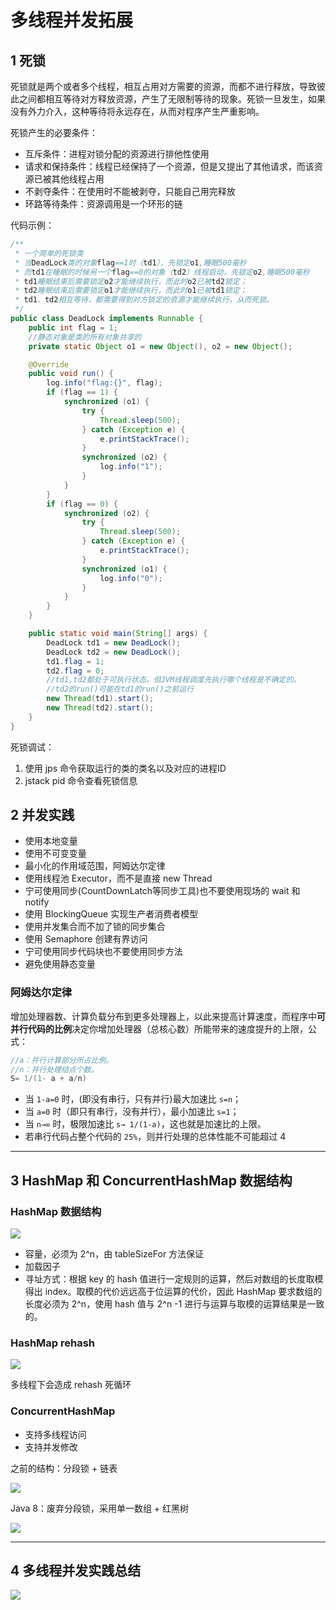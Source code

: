 # 多线程并发拓展


## 1 死锁

死锁就是两个或者多个线程，相互占用对方需要的资源，而都不进行释放，导致彼此之间都相互等待对方释放资源，产生了无限制等待的现象。死锁一旦发生，如果没有外力介入，这种等待将永远存在，从而对程序产生严重影响。

死锁产生的必要条件：

- 互斥条件：进程对锁分配的资源进行排他性使用
- 请求和保持条件：线程已经保持了一个资源，但是又提出了其他请求，而该资源已被其他线程占用
- 不剥夺条件：在使用时不能被剥夺，只能自己用完释放
- 环路等待条件：资源调用是一个环形的链

代码示例：

```java
/**
 * 一个简单的死锁类
 * 当DeadLock类的对象flag==1时（td1），先锁定o1,睡眠500毫秒
 * 而td1在睡眠的时候另一个flag==0的对象（td2）线程启动，先锁定o2,睡眠500毫秒
 * td1睡眠结束后需要锁定o2才能继续执行，而此时o2已被td2锁定；
 * td2睡眠结束后需要锁定o1才能继续执行，而此时o1已被td1锁定；
 * td1、td2相互等待，都需要得到对方锁定的资源才能继续执行，从而死锁。
 */
public class DeadLock implements Runnable {
    public int flag = 1;
    //静态对象是类的所有对象共享的
    private static Object o1 = new Object(), o2 = new Object();

    @Override
    public void run() {
        log.info("flag:{}", flag);
        if (flag == 1) {
            synchronized (o1) {
                try {
                    Thread.sleep(500);
                } catch (Exception e) {
                    e.printStackTrace();
                }
                synchronized (o2) {
                    log.info("1");
                }
            }
        }
        if (flag == 0) {
            synchronized (o2) {
                try {
                    Thread.sleep(500);
                } catch (Exception e) {
                    e.printStackTrace();
                }
                synchronized (o1) {
                    log.info("0");
                }
            }
        }
    }

    public static void main(String[] args) {
        DeadLock td1 = new DeadLock();
        DeadLock td2 = new DeadLock();
        td1.flag = 1;
        td2.flag = 0;
        //td1,td2都处于可执行状态，但JVM线程调度先执行哪个线程是不确定的。
        //td2的run()可能在td1的run()之前运行
        new Thread(td1).start();
        new Thread(td2).start();
    }
}
```

死锁调试：

1. 使用 jps 命令获取运行的类的类名以及对应的进程ID
1. jstack pid 命令查看死锁信息


## 2 并发实践

- 使用本地变量
- 使用不可变变量
- 最小化的作用域范围，阿姆达尔定律
- 使用线程池 Executor，而不是直接 new Thread
- 宁可使用同步(CountDownLatch等同步工具)也不要使用现场的 wait 和 notify
- 使用 BlockingQueue 实现生产者消费者模型
- 使用并发集合而不加了锁的同步集合
- 使用 Semaphore 创建有界访问
- 宁可使用同步代码块也不要使用同步方法
- 避免使用静态变量

### 阿姆达尔定律

增加处理器数、计算负载分布到更多处理器上，以此来提高计算速度，而程序中**可并行代码的比例**决定你增加处理器（总核心数）所能带来的速度提升的上限，公式：

```java
//a：并行计算部分所占比例。
//n：并行处理结点个数。
S= 1/(1- a + a/n)
```

- 当 `1-a=0` 时，(即没有串行，只有并行)最大加速比 `s=n`；
- 当 `a=0` 时（即只有串行，没有并行），最小加速比 `s=1`；
- 当 `n→∞` 时，极限加速比 `s→ 1/(1-a)`，这也就是加速比的上限。
- 若串行代码占整个代码的 `25%`，则并行处理的总体性能不可能超过 4

---
## 3 HashMap 和 ConcurrentHashMap 数据结构

### HashMap 数据结构

![](index_files/4c41dcda-42cd-4ad7-8bb4-80484f83dad1.jpg)

- 容量，必须为 2^n，由 tableSizeFor 方法保证
- 加载因子
- 寻址方式：根据 key 的 hash 值进行一定规则的运算，然后对数组的长度取模得出 index。取模的代价远远高于位运算的代价，因此 HashMap 要求数组的长度必须为 2^n，使用 hash 值与 2^n -1 进行与运算与取模的运算结果是一致的。

### HashMap rehash

![](index_files/9d3f383d-4eac-4746-a87d-5d216cfc86c2.jpg)

多线程下会造成 rehash 死循环

### ConcurrentHashMap

- 支持多线程访问
- 支持并发修改

之前的结构：分段锁 + 链表

![](index_files/dd532f08-de3e-401c-b3b1-9284f15c1fab.jpg)

Java 8：废弃分段锁，采用单一数组 + 红黑树

![](index_files/b1827735-b883-4a42-8a4c-ceb44d1c2dbd.jpg)

---
## 4 多线程并发实践总结

![](index_files/09f3eaa9-6c23-4724-b441-39852c21d611.jpg)
